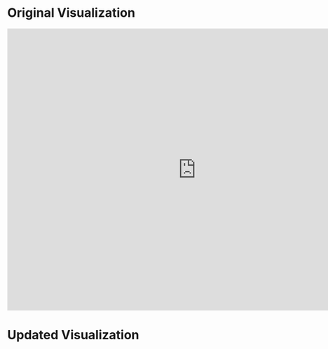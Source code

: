 # Original Visualization

<iframe src="https://data.oecd.org/chart/6Bm0" width="860" height="645" style="border: 0" mozallowfullscreen="true" webkitallowfullscreen="true" allowfullscreen="true">
  <a href="https://data.oecd.org/chart/6Bm0" target="_blank">OECD Chart: General government debt, Total, % of GDP, Annual, 2020</a>
</iframe>

# Updated Visualization

<div class="flourish-embed flourish-chart" data-src="visualisation/8565958">
  <script src="https://public.flourish.studio/resources/embed.js"></script>
</div>

